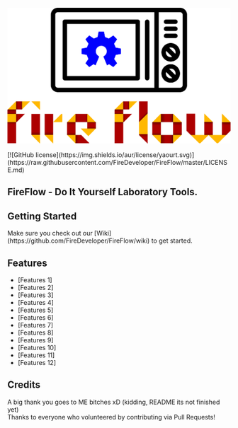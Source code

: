 <p align="center">
    <img alt="Logo" src="https://github.com/FireDeveloper/FireFlow/blob/master/logo.png" width="600">
</p>
[![GitHub license](https://img.shields.io/aur/license/yaourt.svg)](https://raw.githubusercontent.com/FireDeveloper/FireFlow/master/LICENSE.md)

## FireFlow - Do It Yourself Laboratory Tools.


<h2><a name="getting-started">Getting Started</a></h2>
Make sure you check out our [Wiki](https://github.com/FireDeveloper/FireFlow/wiki) to get started.
<br/>

<h2><a name="features">Features</a></h2>

 - [Features 1]
 - [Features 2]
 - [Features 3]
 - [Features 4]
 - [Features 5]
 - [Features 6]
 - [Features 7]
 - [Features 8]
 - [Features 9]
 - [Features 10]
 - [Features 11]
 - [Features 12]
 
<h2><a name="credits">Credits</a></h2>
A big thank you goes to ME bitches xD (kidding, README its not finished yet)
<br/>
Thanks to everyone who volunteered by contributing via Pull Requests!
